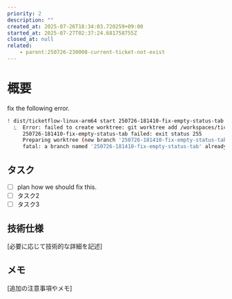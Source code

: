 ```yaml
---
priority: 2
description: ""
created_at: 2025-07-26T18:34:03.720259+09:00
started_at: 2025-07-27T02:37:24.681758755Z
closed_at: null
related:
    - parent:250726-230008-current-ticket-not-exist
---
```


# 概要

fix the following error.

```sh
! dist/ticketflow-linux-arm64 start 250726-181410-fix-empty-status-tab
  ⎿  Error: failed to create worktree: git worktree add /workspaces/ticketflow/.worktrees/250726-181410-fix-empty-status-tab -b
     250726-181410-fix-empty-status-tab failed: exit status 255
     Preparing worktree (new branch '250726-181410-fix-empty-status-tab')
     fatal: a branch named '250726-181410-fix-empty-status-tab' already exists
```

## タスク
- [ ] plan how we should fix this.
- [ ] タスク2
- [ ] タスク3

## 技術仕様

[必要に応じて技術的な詳細を記述]

## メモ

[追加の注意事項やメモ]
